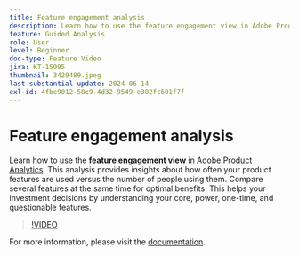 ```yaml
---
title: Feature engagement analysis
description: Learn how to use the feature engagement view in Adobe Product Analytics. This analysis provides insights about how often your product features are used versus the number of people using them.
feature: Guided Analysis
role: User
level: Beginner
doc-type: Feature Video
jira: KT-15095
thumbnail: 3429489.jpeg
last-substantial-update: 2024-06-14
exl-id: 4fbe9012-58c9-4d32-9549-e382fc601f7f
---
```

# Feature engagement analysis

Learn how to use the **feature engagement view** in [Adobe Product Analytics](../../adobe-product-analytics/adobe-product-analytics-overview.md). This analysis provides insights about how often your product features are used versus the number of people using them. Compare several features at the same time for optimal benefits. This helps your investment decisions by understanding your core, power, one-time, and questionable features.

>[!VIDEO](https://video.tv.adobe.com/v/3429489/&learn=on)

For more information, please visit the [documentation](
https://experienceleague.adobe.com/en/docs/analytics-platform/using/guided-analysis/feature-matrix/engagement).
